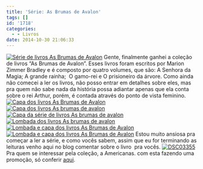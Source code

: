 ```yaml
---
title: 'Série: As Brumas de Avalon'
tags: []
id: '1718'
categories:
  - - Livros
date: 2014-10-30 21:06:33
---
```


[![Série de livros As Brumas de Avalon](/images/2014/10/DSC03357.jpg)](/images/2014/10/DSC03357.jpg) Gente, finalmente ganhei a coleção de livros “As Brumas de Avalon”. Esses livros foram escritos por Marion Zimmer Bradley e é composto por quatro volumes, que são: A Senhora da Magia; A grande rainha;  O gamo-rei e O prisioneiro da árvore. Como ainda não comecei a ler os livros, não posso entrar em detalhes sobre eles, mas pra quem não sabe nada da história possa adiantar apenas que ela conta sobre o rei Arthur, porém, é contada através do ponto de vista feminino. [![Capa dos livros As Brumas de Avalon](/images/2014/10/DSC03352.jpg)](/images/2014/10/DSC03352.jpg) [![Capa dos livros As brumas de avalon ](/images/2014/10/DSC03353.jpg)](/images/2014/10/DSC03353.jpg) [![Capa da série de livros As brumas de avalon ](/images/2014/10/DSC03349.jpg)](/images/2014/10/DSC03349.jpg) [![Lombada dos livros As brumas de avalon ](/images/2014/10/DSC03346.jpg)](/images/2014/10/DSC03346.jpg) [![Lombada e capa dos livros As Brumas de Avalon ](/images/2014/10/DSC03356.jpg)](/images/2014/10/DSC03356.jpg) [![Lombada e capa dos livros As Brumas de Avalon ](/images/2014/10/DSC03358.jpg)](/images/2014/10/DSC03358.jpg) Estou muito ansiosa pra começar a ler a série, e como vocês sabem, assim que eu for terminando as leituras venho aqui no blog comentar sobre o livro  pra vocês. [![DSC03355](/images/2014/10/DSC03355.jpg)](/images/2014/10/DSC03355.jpg) Pra quem se interessar pela coleção, a Americanas. com esta fazendo uma promoção, só conferir [aqui](http://www.americanas.com.br/produto/6802840/livro-colecao-completa-as-brumas-de-avalon-4-volumes- "aqui").
